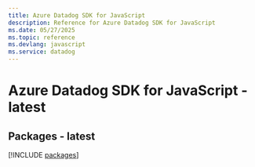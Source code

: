 ```yaml
---
title: Azure Datadog SDK for JavaScript
description: Reference for Azure Datadog SDK for JavaScript
ms.date: 05/27/2025
ms.topic: reference
ms.devlang: javascript
ms.service: datadog
---
```

# Azure Datadog SDK for JavaScript - latest
## Packages - latest
[!INCLUDE [packages](datadog-index.md)]